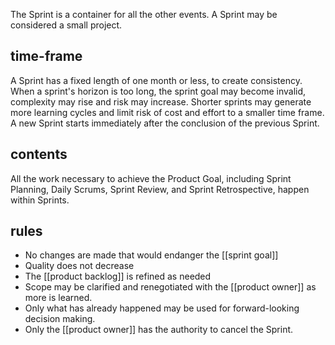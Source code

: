 The Sprint is a container for all the other events. A Sprint may be considered a small project.

## time-frame
A Sprint has a fixed length of one month or less, to create consistency. When a sprint's horizon is too long, the sprint goal may become invalid, complexity may rise and risk may increase. Shorter sprints may generate more learning cycles and limit risk of cost and effort to a smaller time frame.
A new Sprint starts immediately after the conclusion of the previous Sprint.

## contents
All the work necessary to achieve the Product Goal, including Sprint Planning, Daily Scrums, Sprint Review, and Sprint Retrospective, happen within Sprints.

## rules
- No changes are made that would endanger the [[sprint goal]]
- Quality does not decrease
- The [[product backlog]] is refined as needed
- Scope may be clarified and renegotiated with the [[product owner]] as more is learned.
- Only what has already happened may be used for forward-looking decision making.
- Only the [[product owner]] has the authority to cancel the Sprint.